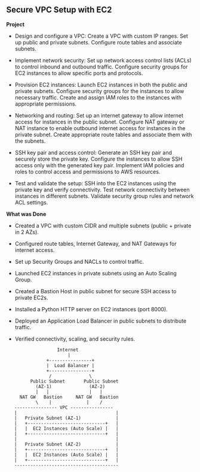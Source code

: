 ## Secure VPC Setup with EC2 

**Project**
- Design and configure a VPC: Create a VPC with custom IP ranges. Set up public and private subnets. Configure route tables and associate subnets.

- Implement network security: Set up network access control lists (ACLs) to control inbound and outbound traffic. Configure security groups for EC2 instances to allow specific ports and protocols.

- Provision EC2 instances: Launch EC2 instances in both the public and private subnets. Configure security groups for the instances to allow necessary traffic. Create and assign IAM roles to the instances with appropriate permissions.

- Networking and routing: Set up an internet gateway to allow internet access for instances in the public subnet. Configure NAT gateway or NAT instance to enable outbound internet access for instances in the private subnet. Create appropriate route tables and associate them with the subnets.

- SSH key pair and access control: Generate an SSH key pair and securely store the private key. Configure the instances to allow SSH access only with the generated key pair. Implement IAM policies and roles to control access and permissions to AWS resources.

- Test and validate the setup: SSH into the EC2 instances using the private key and verify connectivity. Test network connectivity between instances in different subnets. Validate security group rules and network ACL settings.


**What was Done**

- Created a VPC with custom CIDR and multiple subnets (public + private in 2 AZs).

- Configured route tables, Internet Gateway, and NAT Gateways for internet access.

- Set up Security Groups and NACLs to control traffic.

- Launched EC2 instances in private subnets using an Auto Scaling Group.

- Created a Bastion Host in public subnet for secure SSH access to private EC2s.

- Installed a Python HTTP server on EC2 instances (port 8000).

- Deployed an Application Load Balancer in public subnets to distribute traffic.

- Verified connectivity, scaling, and security rules.


```
                   Internet
                       |
               +----------------+
               |  Load Balancer |
               +----------------+
                /              \
         Public Subnet       Public Subnet
           (AZ-1)              (AZ-2)
           |   |               |   |
     NAT GW   Bastion     NAT GW   Bastion
           \    |             |    /
   ---------------- VPC ----------------
   |                                     |
   |   Private Subnet (AZ-1)             |
   |   +-----------------------------+   |
   |   |  EC2 Instances (Auto Scale) |   |
   |   +-----------------------------+   |
   |                                     |
   |   Private Subnet (AZ-2)             |
   |   +-----------------------------+   |
   |   |  EC2 Instances (Auto Scale) |   |
   |   +-----------------------------+   |
   ---------------------------------------


```